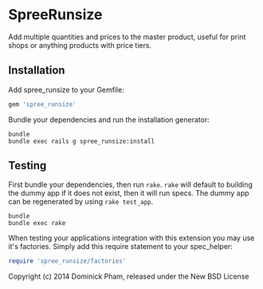 SpreeRunsize
============

Add multiple quantities and prices to the master product, useful for print shops or anything products with price tiers.

Installation
------------

Add spree_runsize to your Gemfile:

```ruby
gem 'spree_runsize'
```

Bundle your dependencies and run the installation generator:

```shell
bundle
bundle exec rails g spree_runsize:install
```

Testing
-------

First bundle your dependencies, then run `rake`. `rake` will default to building the dummy app if it does not exist, then it will run specs. The dummy app can be regenerated by using `rake test_app`.

```shell
bundle
bundle exec rake
```

When testing your applications integration with this extension you may use it's factories.
Simply add this require statement to your spec_helper:

```ruby
require 'spree_runsize/factories'
```

Copyright (c) 2014 Dominick Pham, released under the New BSD License
